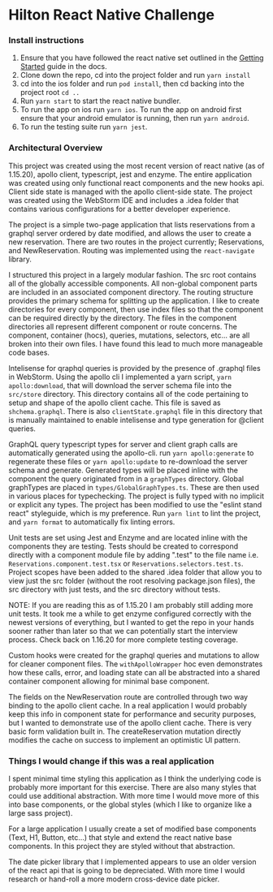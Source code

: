 # Hilton React Native Challenge

### Install instructions

1. Ensure that you have followed the react native set outlined in the [Getting Started](https://facebook.github.io/react-native/docs/getting-started) guide in the docs.
2. Clone down the repo, cd into the project folder and run `yarn install`
3. cd into the ios folder and run `pod install`, then cd backing into the project root `cd ..`
4. Run `yarn start` to start the react native bundler.
5. To run the app on ios run `yarn ios`. To run the app on android first ensure that your android emulator is running, then run `yarn android`.
6. To run the testing suite run `yarn jest`.

### Architectural Overview

This project was created using the most recent version of react native (as of 1.15.20), apollo client, typescript, jest and enzyme. The entire application was created using only functional react components and the new hooks api. Client side state is managed with the apollo client-side state. The project was created using the WebStorm IDE and includes a .idea folder that contains various configurations for a better developer experience.

The project is a simple two-page application that lists reservations from a graphql server ordered by date modified, and allows the user to create a new reservation. There are two routes in the project currently; Reservations, and NewReservation. Routing was implemented using the `react-navigate` library.

I structured this project in a largely modular fashion. The src root contains all of the globally accessible components. All non-global component parts are included in an associated component directory. The routing structure provides the primary schema for splitting up the application. I like to create directories for every component, then use index files so that the component can be required directly by the directory. The files in the component directories all represent different component or route concerns. The component, container (hocs), queries, mutations, selectors, etc... are all broken into their own files. I have found this lead to much more manageable code bases.

Intelisense for qraphql queries is provided by the presence of .graphql files in WebStorm. Using the apollo cli I implemented a yarn script, `yarn apollo:download`, that will download the server schema file into the `src/store` directory. This directory contains all of the code pertaining to setup and shape of the apollo client cache. This file is saved as `shchema.graphql`. There is also `clientState.graphql` file in this directory that is manually maintained to enable intelisense and type generation for @client queries.

GraphQL query typescript types for server and client graph calls are automatically generated using the apollo-cli. run `yarn apollo:generate` to regenerate these files or `yarn apollo:update` to re-download the server schema and generate. Generated types will be placed inline with the component the query originated from in a `graphTypes` directory. Global graphTypes are placed in `types/GlobalGraphTypes.ts`. These are then used in various places for typechecking. The project is fully typed with no implicit or explicit any types. The project has been modified to use the "eslint stand react" styleguide, which is my preference. Run `yarn lint` to lint the project, and `yarn format` to automatically fix linting errors.

Unit tests are set using Jest and Enzyme and are located inline with the components they are testing. Tests should be created to correspond directly with a component module file by adding ".test" to the file name i.e. `Reservations.component.test.tsx` or `Reservations.selectors.test.ts`. Project scopes have been added to the shared .idea folder that allow you to view just the src folder (without the root resolving package.json files), the src directory with just tests, and the src directory without tests.

NOTE: If you are reading this as of 1.15.20 I am probably still adding more unit tests. It took me a while to get enzyme configured correctly with the newest versions of everything, but I wanted to get the repo in your hands sooner rather than later so that we can potentially start the interview process. Check back on 1.16.20 for more complete testing coverage.

Custom hooks were created for the graphql queries and mutations to allow for cleaner component files. The `withApolloWrapper` hoc even demonstrates how these calls, error, and loading state can all be abstracted into a shared container component allowing for minimal base component.

The fields on the NewReservation route are controlled through two way binding to the apollo client cache. In a real application I would probably keep this info in component state for performance and security purposes, but I wanted to demonstrate use of the apollo client cache. There is very basic form validation built in. The createReservation mutation directly modifies the cache on success to implement an optimistic UI pattern.

### Things I would change if this was a real application

I spent minimal time styling this application as I think the underlying code is probably more important for this exercise. There are also many styles that could use additional abstraction. With more time I would move more of this into base components, or the global styles (which I like to organize like a large sass project).

For a large application I usually create a set of modified base components (Text, H1, Button, etc...) that style and extend the react native base components. In this project they are styled without that abstraction.

The date picker library that I implemented appears to use an older version of the react api that is going to be depreciated. With more time I would research or hand-roll a more modern cross-device date picker. 


